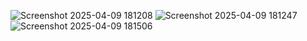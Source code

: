 ![Screenshot 2025-04-09 181208](https://github.com/user-attachments/assets/94da15b5-fa0d-4e3c-8cd0-24312890372b)
![Screenshot 2025-04-09 181247](https://github.com/user-attachments/assets/857eded3-cb77-490a-8535-bda8852dcb97)
![Screenshot 2025-04-09 181506](https://github.com/user-attachments/assets/5c00eafa-5371-4909-ba94-0bcda1197d25)

